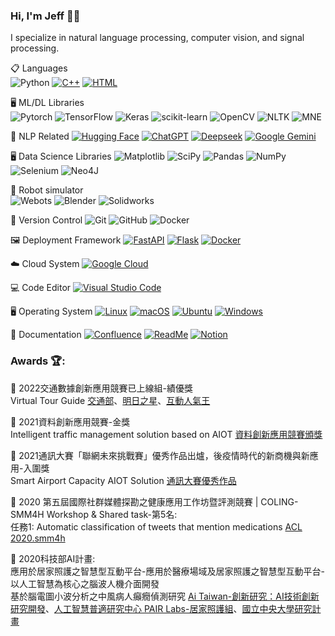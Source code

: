 ### Hi, I'm Jeff 👋😎

I specialize in natural language processing, computer vision, and signal processing.

📋 Languages  
![Python](https://img.shields.io/badge/python-3670A0?&logo=python&logoColor=ffdd54)
[![C++](https://img.shields.io/badge/C++-%2300599C.svg?logo=c%2B%2B&logoColor=white)](#)
[![HTML](https://img.shields.io/badge/HTML-%23E34F26.svg?logo=html5&logoColor=white)](#)

🖥️ ML/DL Libraries  
![Pytorch](https://img.shields.io/badge/PyTorch-%23EE4C2C.svg?&logo=PyTorch&logoColor=white)
![TensorFlow](https://img.shields.io/badge/TensorFlow-%23FF6F00.svg?&logo=TensorFlow&logoColor=white)
![Keras](https://img.shields.io/badge/Keras-%23D00000.svg?&logo=Keras&logoColor=white)
![scikit-learn](https://img.shields.io/badge/scikit--learn-%23F7931E.svg?&logo=scikit-learn&logoColor=white)
![OpenCV](https://img.shields.io/badge/opencv-%23white.svg?&logo=opencv&logoColor=white)
![NLTK](https://img.shields.io/badge/NLTK-%23D42029.svg?&logo=NLTK&logoColor=white)
![MNE](https://img.shields.io/badge/MNE-%231DA1F2.svg?&logo=MNE&logoColor=white)


🤖 NLP Related
[![Hugging Face](https://img.shields.io/badge/Hugging%20Face-FFD21E?logo=huggingface&logoColor=000)](#)
[![ChatGPT](https://img.shields.io/badge/ChatGPT-74aa9c?logo=openai&logoColor=white)](#)
[![Deepseek](https://custom-icon-badges.demolab.com/badge/Deepseek-4D6BFF?logo=deepseek&logoColor=fff)](#)
[![Google Gemini](https://img.shields.io/badge/Google%20Gemini-886FBF?logo=googlegemini&logoColor=fff)](#)

🖥️ Data Science Libraries
![Matplotlib](https://img.shields.io/badge/Matplotlib-%23ffffff.svg?&logo=Matplotlib&logoColor=black)
![SciPy](https://img.shields.io/badge/SciPy-%230C55A5.svg?&logo=scipy&logoColor=%white)
![Pandas](https://img.shields.io/badge/pandas-%23150458.svg?&logo=pandas&logoColor=white)
![NumPy](https://img.shields.io/badge/numpy-%23013243.svg?&logo=numpy&logoColor=white)
![Selenium](https://img.shields.io/badge/-selenium-%43B02A?&logo=selenium&logoColor=white)
![Neo4J](https://img.shields.io/badge/Neo4j-008CC1?&logo=neo4j&logoColor=white)

🤖 Robot simulator   
![Webots](https://img.shields.io/badge/Webots-red?&logo=Webots&logoColor=black)
![Blender](https://img.shields.io/badge/Blender-blue?&logo=blender&logoColor=orange)
![Solidworks](https://img.shields.io/badge/Solidworks-red?&logo=solidworks&logoColor=red)

🔖 Version Control 
![Git](https://img.shields.io/badge/git-%23F05033.svg?&logo=git&logoColor=white)
![GitHub](https://img.shields.io/badge/github-%23121011.svg?&logo=github&logoColor=white)
![Docker](https://img.shields.io/badge/docker-%230db7ed.svg?&logo=docker&logoColor=white)

🖼️ Deployment Framework
[![FastAPI](https://img.shields.io/badge/FastAPI-009485.svg?logo=fastapi&logoColor=white)](#)
[![Flask](https://img.shields.io/badge/Flask-000?logo=flask&logoColor=fff)](#)
[![Docker](https://img.shields.io/badge/Docker-2496ED?logo=docker&logoColor=fff)](#)

☁️ Cloud System
[![Google Cloud](https://img.shields.io/badge/Google%20Cloud-%234285F4.svg?logo=google-cloud&logoColor=white)](#)

💻 Code Editor
[![Visual Studio Code](https://custom-icon-badges.demolab.com/badge/Visual%20Studio%20Code-0078d7.svg?logo=vsc&logoColor=white)](#)

🖥️ Operating System
[![Linux](https://img.shields.io/badge/Linux-FCC624?logo=linux&logoColor=black)](#)
[![macOS](https://img.shields.io/badge/macOS-000000?logo=apple&logoColor=F0F0F0)](#)
[![Ubuntu](https://img.shields.io/badge/Ubuntu-E95420?logo=ubuntu&logoColor=white)](#)
[![Windows](https://custom-icon-badges.demolab.com/badge/Windows-0078D6?logo=windows11&logoColor=white)](#)

📄 Documentation
[![Confluence](https://img.shields.io/badge/Confluence-172B4D?logo=confluence&logoColor=fff)](#)
[![ReadMe](https://img.shields.io/badge/ReadMe-018EF5?logo=readme&logoColor=fff)](#)
[![Notion](https://img.shields.io/badge/Notion-000?logo=notion&logoColor=fff)](#)

### Awards 🏆:   

🥇 2022交通數據創新應用競賽已上線組-績優獎   
Virtual Tour Guide [交通部](https://lnkd.in/guWwqva7)、[明日之星](https://lnkd.in/g7uagvUQ)、[互動人氣王](https://lnkd.in/g9D8CPnK)   

🥇 2021資料創新應用競賽-金獎   
Intelligent traffic management solution based on AIOT [資料創新應用競賽頒獎](https://www.facebook.com/permalink.php?story_fbid=1262259131069719&id=312112366084405)   

🥇 2021通訊大賽「聯網未來挑戰賽」優秀作品出爐，後疫情時代的新商機與新應用-入圍獎   
Smart Airport Capacity AIOT Solution [通訊大賽優秀作品](https://www.techbang.com/posts/91893-2021-mobileheroes-connect-future-outstanding-works)    

🥇 2020 第五屆國際社群媒體探勘之健康應用工作坊暨評測競賽 | COLING-SMM4H Workshop & Shared task-第5名:   
任務1: Automatic classification of tweets that mention medications
[ACL 2020.smm4h](https://aclanthology.org/2020.smm4h-1.23/)   

🥇 2020科技部AI計畫:   
應用於居家照護之智慧型互動平台-應用於醫療場域及居家照護之智慧型互動平台-以人工智慧為核心之腦波人機介面開發   
基於腦電圖小波分析之中風病人癲癇偵測研究   [Ai Taiwan-創新研究：AI技術創新研究開發](https://lnkd.in/gFPPiYnW)、[人工智慧普適研究中心 PAIR Labs-居家照護組](https://lnkd.in/g-mi_EJz)、[國立中央大學研究計畫](https://lnkd.in/gvtC_2X6)   

<!--
**jeffhong824/jeffhong824** is a ✨ _special_ ✨ repository because its `README.md` (this file) appears on your GitHub profile.

Here are some ideas to get you started:

- 🔭 I’m currently working on ...
- 🌱 I’m currently learning ...
- 👯 I’m looking to collaborate on ...
- 🤔 I’m looking for help with ...
- 💬 Ask me about ...
- 📫 How to reach me: ...
- 😄 Pronouns: ...
- ⚡ Fun fact: ...
-->

<!--
![Jeff's GitHub stats](https://github-readme-stats.vercel.app/api?username=jeffhong824&show_icons=true&theme=radical)
-->
